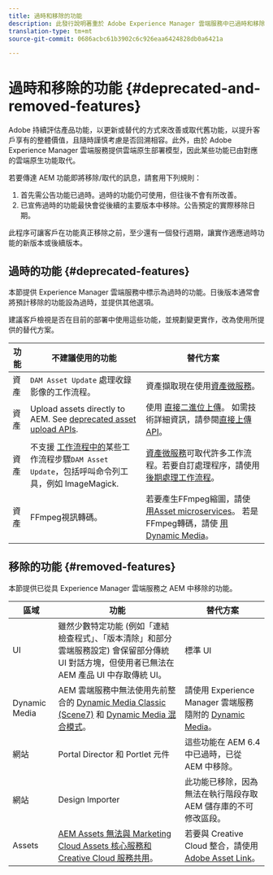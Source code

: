 ```yaml
---
title: 過時和移除的功能
description: 此發行說明著重於 Adobe Experience Manager 雲端服務中已過時和移除的功能。
translation-type: tm+mt
source-git-commit: 0686acbc61b3902c6c926eaa6424828db0a6421a

---
```



# 過時和移除的功能 {#deprecated-and-removed-features}

Adobe 持續評估產品功能，以更新或替代的方式來改善或取代舊功能，以提升客戶享有的整體價值，且隨時謹慎考慮是否回溯相容。此外，由於 Adobe Experience Manager 雲端服務提供雲端原生部署模型，因此某些功能已由對應的雲端原生功能取代。

若要傳達 AEM 功能即將移除/取代的訊息，請套用下列規則：

1. 首先需公告功能已過時。過時的功能仍可使用，但往後不會有所改善。
1. 已宣佈過時的功能最快會從後續的主要版本中移除。公告預定的實際移除日期。

此程序可讓客戶在功能真正移除之前，至少還有一個發行週期，讓實作適應過時功能的新版本或後續版本。

## 過時的功能 {#deprecated-features}

本節提供 Experience Manager 雲端服務中標示為過時的功能。日後版本通常會將預計移除的功能設為過時，並提供其他選項。

建議客戶檢視是否在目前的部署中使用這些功能，並規劃變更實作，改為使用所提供的替代方案。

| 功能 | 不建議使用的功能 | 替代方案 |
| ------------ | ------------------ | ----------- |
| 資產 | `DAM Asset Update` 處理收錄影像的工作流程。 | 資產擷取現在使用[資產微服務](/help/assets/asset-microservices-overview.md)。 |
| 資產 | Upload assets directly to AEM. See [deprecated asset upload APIs](/help/assets/developer-reference-material-apis.md#deprecated-asset-upload-api). | 使用 [直接二進位上傳](/help/assets/add-assets.md)。 如需技術詳細資訊，請參閱[直接上傳 API](/help/assets/developer-reference-material-apis.md#overview-binary-upload)。 |
| 資產 | 不支援 [ 工作流程中的](/help/assets/developer-reference-material-apis.md#post-processing-workflows-steps)某些工作流程步驟`DAM Asset Update`，包括呼叫命令列工具，例如 ImageMagick. | [資產微服務](/help/assets/asset-microservices-overview.md)可取代許多工作流程。若要自訂處理程序，請使用[後期處理工作流程](/help/assets/asset-microservices-configure-and-use.md#post-processing-workflows)。 |
| 資產 | FFmpeg視訊轉碼。 | 若要產生FFmpeg縮圖，請使 [用Asset microservices](/help/assets/asset-microservices-overview.md)。 若是FFmpeg轉碼，請使 [用Dynamic Media](/help/assets/manage-video-assets.md)。 |

## 移除的功能 {#removed-features}

本節提供已從具 Experience Manager 雲端服務之 AEM 中移除的功能。

| 區域 | 功能 | 替代方案 |
| ------------ | ------------------ | ----------- |
| UI | 雖然少數特定功能 (例如「連結檢查程式」、「版本清除」和部分雲端服務設定) 會保留部分傳統 UI 對話方塊，但使用者已無法在 AEM 產品 UI 中存取傳統 UI。 | 標準 UI |
| Dynamic Media | AEM 雲端服務中無法使用先前整合的 [Dynamic Media Classic (Scene7)](https://helpx.adobe.com/tw/experience-manager/6-5/sites/administering/using/scene7.html) 和 [Dynamic Media 混合模式](https://helpx.adobe.com/tw/experience-manager/6-5/assets/using/config-dynamic.html)。 | 請使用 Experience Manager 雲端服務隨附的 [Dynamic Media](/help/assets/dynamic-media/dynamic-media.md)。 |
| 網站 | Portal Director 和 Portlet 元件 | 這些功能在 AEM 6.4 中已過時，已從 AEM 中移除。 |
| 網站 | Design Importer | 此功能已移除，因為無法在執行階段存取 AEM 儲存庫的不可修改區段。 |
| Assets | [AEM Assets 無法與 Marketing Cloud Assets 核心服務和 Creative Cloud 服務共用](https://docs.adobe.com/content/help/en/experience-manager-65/administering/integration/configure-assets-cc-integration.html)。 | 若要與 Creative Cloud 整合，請使用 [Adobe Asset Link](https://helpx.adobe.com/tw/enterprise/using/adobe-asset-link.html)。 |
